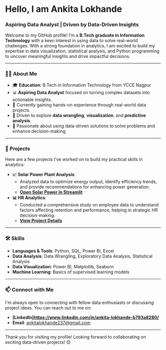 # Hello, I am Ankita Lokhande

### Aspiring Data Analyst | Driven by Data-Driven Insights

Welcome to my GitHub profile! I’m a **B.Tech graduate in Information Technology** with a keen interest in using data to solve real-world challenges. With a strong foundation in analytics, I am excited to build my expertise in data visualization, statistical analysis, and Python programming to uncover meaningful insights and drive impactful decisions.


---

### 👩‍💻 About Me
- 🎓 **Education**: B.Tech in Information Technology from YCCE Nagpur
- 📊 **Aspiring Data Analyst** focused on turning complex datasets into actionable insights.
- 🌱 Currently gaining hands-on experience through real-world data projects.
- 🧠 Driven to explore **data wrangling**, **visualization**, and **predictive analysis**.
- 🔎 Passionate about using data-driven solutions to solve problems and enhance decision-making.

---

### 💼 Projects
Here are a few projects I’ve worked on to build my practical skills in analytics:

- **📈 Solar Power Plant Analysis**: 
   - Analyzed data to optimize energy output, identify efficiency trends, and provide recommendations for enhancing power generation.
   - [**Open Solar Power in Streamlit**](https://solarpower-yu5kgl8v6gp4rdwcfolhq5.streamlit.app/)
- **📊 HR Analytics**: 
   - Conducted a comprehensive study on employee data to understand factors affecting retention and performance, helping in strategic HR decision-making.
   - [**View Project Details**](https://github.com/shubvyas/HR-Analytics)

---

### 🛠️ Skills
- **Languages & Tools**: Python, SQL, Power BI, Excel
- **Data Analysis**: Data Wrangling, Exploratory Data Analysis, Statistical Analysis
- **Data Visualization**: Power BI, Matplotlib, Seaborn
- **Machine Learning**: Basics of supervised learning models

---

### 📫 Connect with Me
I'm always open to connecting with fellow data enthusiasts or discussing project ideas. You can reach out to me on:

- **[LinkedIn]https://www.linkedin.com/in/ankita-lokhande-b793a8280/**
- **Email**: ankitalokhande237@gmail.com

---

Thank you for visiting my profile! Looking forward to collaborating on exciting data-driven projects! 😊

